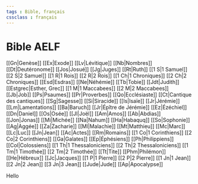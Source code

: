 ```yaml
---
tags : Bible, français
cssclass : français
---
```

# Bible AELF

[[Gn|Genèse]]
[[Ex|Exode]]
[[Lv|Lévitique]]
[[Nb|Nombres]]
[[Dt|Deutéronome]]
[[Jos|Josué]]
[[Jg|Juges]]
[[Rt|Ruth]]
[[1 S|1 Samuel]]
[[2 S|2 Samuel]]
[[1 R|1 Rois]]
[[2 R|2 Rois]]
[[1 Ch|1 Chroniques]]
[[2 Ch|2 Chroniques]]
[[Esd|Esdras]]
[[Ne|Néhémie]]
[[Tb|Tobie]]
[[Jdt|Judith]]
[[Estgrec|Esther, Grec]]
[[1 M|1 Maccabees]]
[[2 M|2 Maccabees]]
[[Jb|Job]]
[[Ps|Psaumes]]
[[Pr|Proverbes]]
[[Qo|Ecclésiaste]]
[[Ct|Cantique des cantiques]]
[[Sg|Sagesse]]
[[Si|Siracide]]
[[Is|Isaïe]]
[[Jr|Jérémie]]
[[Lm|Lamentations]]
[[Ba|Baruch]]
[[Jr|Épître de Jérémie]]
[[Ez|Ézéchiel]]
[[Dn|Daniel]]
[[Os|Osée]]
[[Jl|Joël]]
[[Am|Amos]]
[[Ab|Abdias]]
[[Jon|Jonas]]
[[Mi|Michée]]
[[Na|Nahum]]
[[Ha|Habaquq]]
[[So|Sophonie]]
[[Ag|Aggée]]
[[Za|Zacharie]]
[[Ml|Malachie]]
[[Mt|Matthieu]]
[[Mc|Marc]]
[[Lc|Luc]]
[[Jn|Jean]]
[[Ac|Actes]]
[[Rm|Romains]]
[[1 Co|1 Corinthiens]]
[[2 Co|2 Corinthiens]]
[[Ga|Galates]]
[[Ep|Éphésiens]]
[[Ph|Philippiens]]
[[Col|Colossiens]]
[[1 Th|1 Thessaloniciens]]
[[2 Th|2 Thessaloniciens]]
[[1 Tm|1 Timothée]]
[[2 Tm|2 Timothée]]
[[Tt|Tite]]
[[Phm|Philémon]]
[[He|Hébreux]]
[[Jc|Jacques]]
[[1 P|1 Pierre]]
[[2 P|2 Pierre]]
[[1 Jn|1 Jean]]
[[2 Jn|2 Jean]]
[[3 Jn|3 Jean]]
[[Jude|Jude]]
[[Ap|Apocalypse]]

Hello
